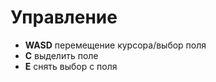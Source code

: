 # Управление

* **WASD** перемещение курсора/выбор поля
* **C** выделить поле
* **E** снять выбор с поля
